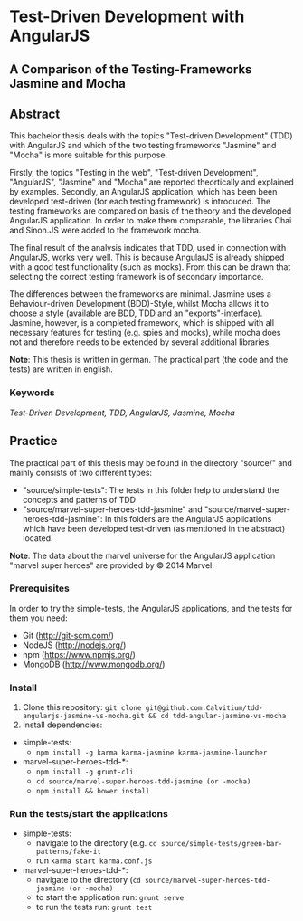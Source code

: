 # Test-Driven Development with AngularJS
## A Comparison of the Testing-Frameworks Jasmine and Mocha

## Abstract
This bachelor thesis deals with the topics "Test-driven Development" (TDD) with AngularJS and which of the two testing frameworks "Jasmine" and "Mocha" is more suitable for this purpose.

Firstly, the topics "Testing in the web", "Test-driven Development", "AngularJS", "Jasmine" and "Mocha" are reported theortically and explained by examples. 
Secondly, an AngularJS application, which has been been developed test-driven (for each testing framework) is introduced. The testing frameworks are compared on basis of the theory and the developed AngularJS application. In order to make them comparable, the libraries Chai and Sinon.JS were added to the framework mocha.

The final result of the analysis indicates that TDD, used in connection with AngularJS, works very well. This is because AngularJS is already shipped with a good test functionality (such as mocks). From this can be drawn that selecting the correct testing framework is of secondary importance.

The differences between the frameworks are minimal.
Jasmine uses a Behaviour-driven Development (BDD)-Style, whilst Mocha allows it to choose a style (available are BDD, TDD and an "exports"-interface). Jasmine, however, is a completed framework, which is shipped with all necessary features for testing (e.g. spies and mocks), while mocha does not and therefore needs to be extended by several additional libraries.

**Note**: This thesis is written in german. The practical part (the code and the tests) are written in english.

### Keywords
*Test-Driven Development, TDD, AngularJS, Jasmine, Mocha*

## Practice
The practical part of this thesis may be found in the directory "source/" and mainly consists of two different types:
* "source/simple-tests": The tests in this folder help to understand the concepts and patterns of TDD
* "source/marvel-super-heroes-tdd-jasmine" and "source/marvel-super-heroes-tdd-jasmine": In this folders are the AngularJS applications which have been developed test-driven (as mentioned in the abstract) located.

**Note**: The data about the marvel universe for the AngularJS application "marvel super heroes" are provided by © 2014 Marvel.

### Prerequisites
In order to try the simple-tests, the AngularJS applications, and the tests for them you need:
* Git (http://git-scm.com/)
* NodeJS (http://nodejs.org/)
* npm (https://www.npmjs.org/)
* MongoDB (http://www.mongodb.org/)

### Install
1. Clone this repository: `git clone git@github.com:Calvitium/tdd-angularjs-jasmine-vs-mocha.git && cd tdd-angular-jasmine-vs-mocha`
2. Install dependencies:
  * simple-tests:
    * `npm install -g karma karma-jasmine karma-jasmine-launcher`
  * marvel-super-heroes-tdd-*:
    * `npm install -g grunt-cli`
    * `cd source/marvel-super-heroes-tdd-jasmine (or -mocha)`
    * `npm install && bower install`

### Run the tests/start the applications
* simple-tests:
  * navigate to the directory (e.g. `cd source/simple-tests/green-bar-patterns/fake-it`
  * run `karma start karma.conf.js`
* marvel-super-heroes-tdd-*:
  * navigate to the directory (`cd source/marvel-super-heroes-tdd-jasmine (or -mocha)`
  * to start the application run: `grunt serve`
  * to run the tests run: `grunt test`






